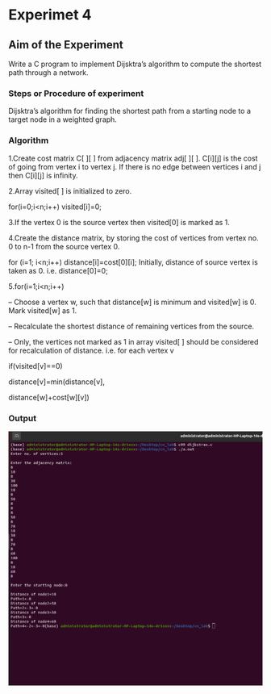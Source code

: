 # Experimet 4

## Aim of the Experiment
Write a C program to implement Dijsktra’s algorithm to compute the shortest path through a network.

### Steps or Procedure of experiment

Dijsktra’s algorithm for finding the shortest path from a starting node to a target node in a weighted graph.

### Algorithm

1.Create cost matrix C[ ][ ] from adjacency matrix adj[ ][ ]. C[i][j] is the cost of going
from vertex i to vertex j. If there is no edge between vertices i and j then C[i][j] is
infinity.

2.Array visited[ ] is initialized to zero.

 for(i=0;i<n;i++)
 visited[i]=0;
 
3.If the vertex 0 is the source vertex then visited[0] is marked as 1.

4.Create the distance matrix, by storing the cost of vertices from vertex no. 0 to n-1
from the source vertex 0.

 for (i=1; i<n;i++)
 distance[i]=cost[0][i];
 Initially, distance of source vertex is taken as 0. i.e. distance[0]=0;
 
5.for(i=1;i<n;i++)

 – Choose a vertex w, such that distance[w] is minimum and visited[w] is 0.
   Mark visited[w] as 1.
   
 – Recalculate the shortest distance of remaining vertices from the source.

 – Only, the vertices not marked as 1 in array visited[ ] should be considered for
 recalculation of distance. i.e. for each vertex v

  if(visited[v]==0)
  
  distance[v]=min(distance[v],
  
  distance[w]+cost[w][v])

### Output
 
 
![output](Dijkstra.png)

